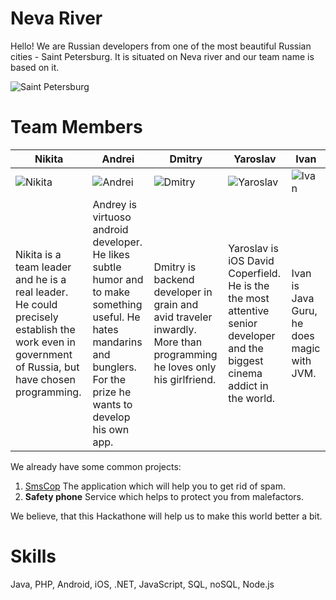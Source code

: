 Neva River
================

Hello! We are Russian developers from one of the most beautiful Russian cities - Saint Petersburg. It is situated on Neva river and our team name is based on it.

![Saint Petersburg](http://ansaguide.com/imgs/panoramic-view-of-saint-petersburg.gif)

Team Members
===========================

| Nikita | Andrei | Dmitry | Yaroslav | Ivan
|--- |--- |--- |--- |---
| ![Nikita](http://cs540105.vk.me/c625528/v625528779/8997/ETKe1RbMwMk.jpg) | ![Andrei](https://pp.vk.me/c618329/v618329941/c225/N4KiImI05Nw.jpg) | ![Dmitry](https://pp.vk.me/c409225/v409225348/3610/jrGXsLu6kqQ.jpg) | ![Yaroslav](http://cs620824.vk.me/v620824892/bb2c/4cY7kjQrSVE.jpg) | ![Ivan](https://avatars0.githubusercontent.com/u/2757506?v=3&s=460) |
| Nikita is a team leader and he is a real leader. He could precisely establish the work even in government of Russia, but have chosen programming. | Andrey is virtuoso android developer. He likes subtle humor and to make something useful. He hates mandarins and bunglers. For the prize he wants to develop his own app. | Dmitry is backend developer in grain and avid traveler inwardly. More than programming he loves only his girlfriend. | Yaroslav is iOS David Coperfield. He is the the most attentive senior developer and the biggest cinema addict in the world. | Ivan is Java Guru, he does magic with JVM.

We already have some common projects:

1. [SmsCop](http://smscop.ru) The application which will help you to get rid of spam.
2. **Safety phone** Service which helps to protect you from malefactors.

We believe, that this Hackathone will help us to make this world better a bit. 

Skills
=======

Java, PHP, Android, iOS, .NET, JavaScript, SQL, noSQL, Node.js



